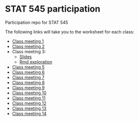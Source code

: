 # STAT 545 participation

Participation repo for STAT 545


The following links will take you to the worksheet for each class: 

- [Class meeting 1](https://erika-luna.github.io/STAT545-participation/cm001/navigating_github.html)
- [Class meeting 2](https://erika-luna.github.io/STAT545-participation/cm002/cm002-r_exploration.R)
- Class meeting 3:
  - [Slides](https://erika-luna.github.io/STAT545-participation/cm003/rmd_exploration-slides.html)
  - [Rmd exploration](https://erika-luna.github.io/STAT545-participation/cm003/rmd_exploration.html)
- [Class meeting 5](https://erika-luna.github.io/STAT545-participation/cm005)
- [Class meeting 6](https://erika-luna.github.io/STAT545-participation/cm006/cm006-exercise.html)
- [Class meeting 7](https://erika-luna.github.io/STAT545-participation/cm007/cm007-exercise.html)
- [Class meeting 8](https://erika-luna.github.io/STAT545-participation/cm008/cm008-exercise.html)
- [Class meeting 9](https://erika-luna.github.io/STAT545-participation/cm009/cm009-exercise.html)
- [Class meeting 10](https://erika-luna.github.io/STAT545-participation/cm010/cm010-exercise.html)
- [Class meeting 11](https://erika-luna.github.io/STAT545-participation/cm011/firas.R)
- [Class meeting 12](https://erika-luna.github.io/STAT545-participation/cm012/cm012-exercise.html)
- [Class meeting 13](https://erika-luna.github.io/STAT545-participation/cm013/cm013-exercise.html)
- [Class meeting 14](https://erika-luna.github.io/STAT545-participation/cm014/cm014-exercise.nb.html)
